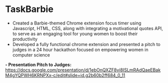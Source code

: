 # TaskBarbie
- Created a Barbie-themed Chrome extension focus timer using Javascript, HTML, CSS, along with integrating a motivational quotes API, to serve as an engaging tool for young women to boost their productivity
- Developed a fully functional chrome extension and presented a pitch to judges in a 24 hour hackathon focused on empowering women in computer science

**- Presentation Pitch to Judges:**  https://docs.google.com/presentation/d/1ebOnQXZF8vi8ISLmRAdQaeEBakM4gYQPWH6KRNPXx-c/edit#slide=id.g2b60b2ff684_0_11
